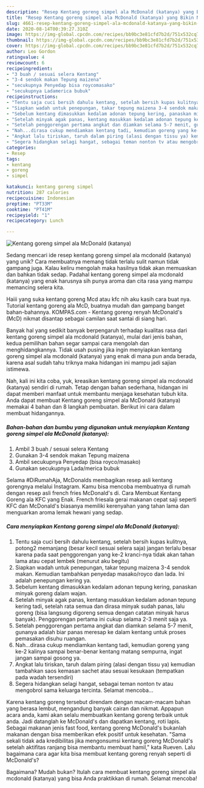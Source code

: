 ```yaml
---
description: "Resep Kentang goreng simpel ala McDonald (katanya) yang Bikin Ngiler"
title: "Resep Kentang goreng simpel ala McDonald (katanya) yang Bikin Ngiler"
slug: 4661-resep-kentang-goreng-simpel-ala-mcdonald-katanya-yang-bikin-ngiler
date: 2020-08-14T00:39:27.310Z
image: https://img-global.cpcdn.com/recipes/bb9bc3e81cfd7b2d/751x532cq70/kentang-goreng-simpel-ala-mcdonald-katanya-foto-resep-utama.jpg
thumbnail: https://img-global.cpcdn.com/recipes/bb9bc3e81cfd7b2d/751x532cq70/kentang-goreng-simpel-ala-mcdonald-katanya-foto-resep-utama.jpg
cover: https://img-global.cpcdn.com/recipes/bb9bc3e81cfd7b2d/751x532cq70/kentang-goreng-simpel-ala-mcdonald-katanya-foto-resep-utama.jpg
author: Leo Gordon
ratingvalue: 4
reviewcount: 6
recipeingredient:
- "3 buah / sesuai selera Kentang"
- "3-4 sendok makan Tepung maizena"
- "secukupnya Penyedap bisa roycomasako"
- "secukupnya Ladamerica bubuk"
recipeinstructions:
- "Tentu saja cuci bersih dahulu kentang, setelah bersih kupas kulitnya, potong2 memanjang (besar kecil sesuai selera saja) jangan terlalu besar karena pada saat penggorengan yang ke-2 kranci-nya tidak akan tahan lama atau cepat lembek (menurut aku begitu)"
- "Siapkan wadah untuk penepungan, takar tepung maizena 3-4 sendok makan. Kemudian tambahkan penyedap masako/royco dan lada. Ini adalah penepungan kering ya."
- "Sebelum kentang dimasukkan kedalam adonan tepung kering, panaskan minyak goreng dalam wajan."
- "Setelah minyak agak panas, kentang masukkan kedalam adonan tepung kering tadi, setelah rata semua dan dirasa minyak sudah panas, lalu goreng (bisa langsung digoreng semua dengan catatan minyak harus banyak). Penggorengan pertama ini cukup selama 2-3 menit saja ya."
- "Setelah penggorengan pertama angkat dan diamkan selama 5-7 menit, gunanya adalah biar panas meresap ke dalam kentang untuk proses pemasakan disuhu ruangan."
- "Nah...dirasa cukup mendiamkan kentang tadi, kemudian goreng yang ke-2 kalinya sampai benar-benar kentang matang sempurna, ingat jangan sampai gosong ya."
- "Angkat lalu tiriskan, taruh dalam piring (alasi dengan tissu ya) kemudian tambahkan saos kemasan sachet atau sesuai kesukaan (tempatkan pada wadah tersendiri)"
- "Segera hidangkan selagi hangat, sebagai teman nonton tv atau mengobrol sama keluarga tercinta. Selamat mencoba..."
categories:
- Resep
tags:
- kentang
- goreng
- simpel

katakunci: kentang goreng simpel 
nutrition: 287 calories
recipecuisine: Indonesian
preptime: "PT33M"
cooktime: "PT41M"
recipeyield: "1"
recipecategory: Lunch

---
```



![Kentang goreng simpel ala McDonald (katanya)](https://img-global.cpcdn.com/recipes/bb9bc3e81cfd7b2d/751x532cq70/kentang-goreng-simpel-ala-mcdonald-katanya-foto-resep-utama.jpg)

Sedang mencari ide resep kentang goreng simpel ala mcdonald (katanya) yang unik? Cara membuatnya memang tidak terlalu sulit namun tidak gampang juga. Kalau keliru mengolah maka hasilnya tidak akan memuaskan dan bahkan tidak sedap. Padahal kentang goreng simpel ala mcdonald (katanya) yang enak harusnya sih punya aroma dan cita rasa yang mampu memancing selera kita.

Haiii yang suka kentang goreng Mcd atau kfc nih aku kasih cara buat nya. Tutorial kentang goreng ala McD, buatnya mudah dan gampang banget bahan-bahannya. KOMPAS.com - Kentang goreng renyah McDonald&#39;s (McD) nikmat disantap sebagai camilan saat santai di siang hari.

Banyak hal yang sedikit banyak berpengaruh terhadap kualitas rasa dari kentang goreng simpel ala mcdonald (katanya), mulai dari jenis bahan, kedua pemilihan bahan segar sampai cara mengolah dan menghidangkannya. Tidak usah pusing jika ingin menyiapkan kentang goreng simpel ala mcdonald (katanya) yang enak di mana pun anda berada, karena asal sudah tahu triknya maka hidangan ini mampu jadi sajian istimewa.


Nah, kali ini kita coba, yuk, kreasikan kentang goreng simpel ala mcdonald (katanya) sendiri di rumah. Tetap dengan bahan sederhana, hidangan ini dapat memberi manfaat untuk membantu menjaga kesehatan tubuh kita. Anda dapat membuat Kentang goreng simpel ala McDonald (katanya) memakai 4 bahan dan 8 langkah pembuatan. Berikut ini cara dalam membuat hidangannya.

<!--inarticleads1-->

##### Bahan-bahan dan bumbu yang digunakan untuk menyiapkan Kentang goreng simpel ala McDonald (katanya):

1. Ambil 3 buah / sesuai selera Kentang
1. Gunakan 3-4 sendok makan Tepung maizena
1. Ambil secukupnya Penyedap (bisa royco/masako)
1. Gunakan secukupnya Lada/merica bubuk


Selama #DiRumahAja, McDonalds membagikan resep asli kentang gorengnya melalui Instagram. Kamu bisa mencoba membuatnya di rumah dengan resep asli french fries McDonald&#39;s di. Cara Membuat Kentang Goreng ala KFC yang Enak. French friesala gerai makanan cepat saji seperti KFC dan McDonald&#39;s biasanya memiliki kerenyahan yang tahan lama dan menguarkan aroma lemak hewani yang sedap. 

<!--inarticleads2-->

##### Cara menyiapkan Kentang goreng simpel ala McDonald (katanya):

1. Tentu saja cuci bersih dahulu kentang, setelah bersih kupas kulitnya, potong2 memanjang (besar kecil sesuai selera saja) jangan terlalu besar karena pada saat penggorengan yang ke-2 kranci-nya tidak akan tahan lama atau cepat lembek (menurut aku begitu)
1. Siapkan wadah untuk penepungan, takar tepung maizena 3-4 sendok makan. Kemudian tambahkan penyedap masako/royco dan lada. Ini adalah penepungan kering ya.
1. Sebelum kentang dimasukkan kedalam adonan tepung kering, panaskan minyak goreng dalam wajan.
1. Setelah minyak agak panas, kentang masukkan kedalam adonan tepung kering tadi, setelah rata semua dan dirasa minyak sudah panas, lalu goreng (bisa langsung digoreng semua dengan catatan minyak harus banyak). Penggorengan pertama ini cukup selama 2-3 menit saja ya.
1. Setelah penggorengan pertama angkat dan diamkan selama 5-7 menit, gunanya adalah biar panas meresap ke dalam kentang untuk proses pemasakan disuhu ruangan.
1. Nah...dirasa cukup mendiamkan kentang tadi, kemudian goreng yang ke-2 kalinya sampai benar-benar kentang matang sempurna, ingat jangan sampai gosong ya.
1. Angkat lalu tiriskan, taruh dalam piring (alasi dengan tissu ya) kemudian tambahkan saos kemasan sachet atau sesuai kesukaan (tempatkan pada wadah tersendiri)
1. Segera hidangkan selagi hangat, sebagai teman nonton tv atau mengobrol sama keluarga tercinta. Selamat mencoba...


Karena kentang goreng tersebut direndam dengan macam-macam bahan yang berasa lembut, mengandung banyak cairan dan nikmat. Appapun acara anda, kami akan selalu membuatkan kentang goreng terbaik untuk anda. Jadi datanglah ke McDonald&#39;s dan dapatkan kentang, roti lapis. Sebagai makanan jenis fast food, kentang goreng McDonald&#39;s bukanlah makanan dengan bisa memberikan efek positif untuk kesehatan. &#34;Sama sekali tidak ada kredibilitas jika mengonsumsi kentang goreng McDonald&#39;s setelah aktifitas ranjang bisa membantu membuat hamil,&#34; kata Rueven. Lalu bagaimana cara agar kita bisa membuat kentang goreng renyah seperti di McDonald&#39;s? 

Bagaimana? Mudah bukan? Itulah cara membuat kentang goreng simpel ala mcdonald (katanya) yang bisa Anda praktikkan di rumah. Selamat mencoba!
